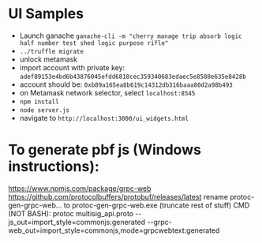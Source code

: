 # UI Samples
* Launch ganache `ganache-cli -m "cherry manage trip absorb logic half number test shed logic purpose rifle"`
* `../truffle migrate`
* unlock metamask
* import account with private key: `adef89153e4bd6b43876045efdd6818cec359340683edaec5e8588e635e8428b`
* account should be: `0xb89a165ea8b619c14312db316baaa80d2a98b493`
* on Metamask network selector, select `localhost:8545`
* `npm install`
* `node server.js`
* navigate to `http://localhost:3000/ui_widgets.html`

# To generate pbf js (Windows instructions):
https://www.npmjs.com/package/grpc-web
https://github.com/protocolbuffers/protobuf/releases/latest
rename protoc-gen-grpc-web... to protoc-gen-grpc-web.exe (truncate rest of stuff)
CMD (NOT BASH): protoc multisig_api.proto --js_out=import_style=commonjs:generated --grpc-web_out=import_style=commonjs,mode=grpcwebtext:generated


